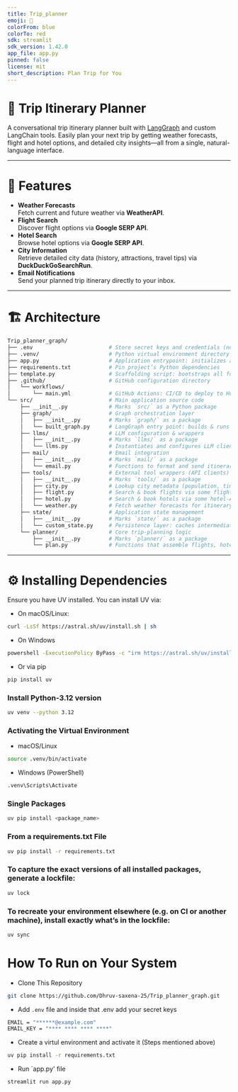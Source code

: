 ```yaml
---
title: Trip_planner
emoji: 🐨
colorFrom: blue
colorTo: red
sdk: streamlit
sdk_version: 1.42.0
app_file: app.py
pinned: false
license: mit
short_description: Plan Trip for You
---
```


# 🧳 Trip Itinerary Planner

A conversational trip itinerary planner built with [LangGraph](https://langchain-ai.github.io/langgraph/tutorials/introduction/) and custom LangChain tools. Easily plan your next trip by getting weather forecasts, flight and hotel options, and detailed city insights—all from a single, natural-language interface.

---

# 🚀 Features

- **Weather Forecasts**  
  Fetch current and future weather via **WeatherAPI**.
- **Flight Search**  
  Discover flight options via **Google SERP API**.
- **Hotel Search**  
  Browse hotel options via **Google SERP API**.
- **City Information**  
  Retrieve detailed city data (history, attractions, travel tips) via **DuckDuckGoSearchRun**.
- **Email Notifications**  
  Send your planned trip itinerary directly to your inbox.

---

# 🏗️ Architecture
```bash
Trip_planner_graph/
├── .env                        # Store secret keys and credentials (not checked into VCS)
├── .venv/                      # Python virtual environment directory
├── app.py                      # Application entrypoint: initializes and runs the FastAPI/Flask server
├── requirements.txt            # Pin project’s Python dependencies
├── template.py                 # Scaffolding script: bootstraps all folders & stub files
├── .github/                    # GitHub configuration directory
│   └── workflows/
│       └── main.yml            # GitHub Actions: CI/CD to deploy to Hugging Face Space
└── src/                        # Main application source code
    ├── __init__.py             # Marks `src/` as a Python package
    ├── graph/                  # Graph orchestration layer
    │   ├── __init__.py         # Marks `graph/` as a package
    │   └── built_graph.py      # LangGraph entry point: builds & runs the planning graph
    ├── llms/                   # LLM configuration & wrappers
    │   ├── __init__.py         # Marks `llms/` as a package
    │   └── llms.py             # Instantiates and configures LLM clients (OpenAI, etc.)
    ├── mail/                   # Email integration
    │   ├── __init__.py         # Marks `mail/` as a package
    │   └── email.py            # Functions to format and send itinerary emails
    ├── tools/                  # External tool wrappers (API clients)
    │   ├── __init__.py         # Marks `tools/` as a package
    │   ├── city.py             # Lookup city metadata (population, timezone, sights)
    │   ├── flight.py           # Search & book flights via some flight-API
    │   ├── hotel.py            # Search & book hotels via some hotel-API
    │   └── weather.py          # Fetch weather forecasts for itinerary dates
    ├── state/                  # Application state management
    │   ├── __init__.py         # Marks `state/` as a package
    │   └── custom_state.py     # Persistence layer: caches intermediate results
    └── planner/                # Core trip-planning logic
        ├── __init__.py         # Marks `planner/` as a package
        └── plan.py             # Functions that assemble flights, hotels, and activities into a plan

```
---

# ⚙️ Installing Dependencies

Ensure you have UV installed. You can install UV via:

- On macOS/Linux:

```bash
curl -LsSf https://astral.sh/uv/install.sh | sh
```
- On Windows

```bash
powershell -ExecutionPolicy ByPass -c "irm https://astral.sh/uv/install.ps1 | iex"
```
- Or via pip

```bash
pip install uv
```

### Install Python-3.12 version
```bash
uv venv --python 3.12
```

### Activating the Virtual Environment 

- macOS/Linux
```bash
source .venv/bin/activate
```

- Windows (PowerShell)

```bash
.venv\Scripts\Activate
```

### Single Packages
```bash
uv pip install <package_name>
```

### From a requirements.txt File
```bash
uv pip install -r requirements.txt
```

### To capture the exact versions of all installed packages, generate a lockfile:
```bash
uv lock
```

### To recreate your environment elsewhere (e.g. on CI or another machine), install exactly what’s in the lockfile:

```bash
uv sync
```

# How To Run on Your System

- Clone This Repository 

```bash
git clone https://github.com/Dhruv-saxena-25/Trip_planner_graph.git
```

- Add `.env` file and inside that .env add your secret keys

```bash
EMAIL = "******@example.com"   
EMAIL_KEY = "**** **** **** ****"
```

- Create a virtul environment and activate it (Steps mentioned above)

```bash
uv pip install -r requirements.txt 
```

- Run `app.py' file

```bash
streamlit run app.py 
```



